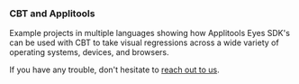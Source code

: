 ### CBT and Applitools

Example projects in multiple languages showing how Applitools Eyes SDK's can be used with CBT to take visual regressions across a wide variety of operating systems, devices, and browsers. 

If you have any trouble, don't hesitate to [reach out to us](mailto:support@crossbrowsertesting.com).